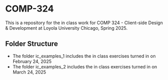 # COMP-324

This is a repository for the in class work for COMP 324 - Client-side Design & Development at Loyola University Chicago, Spring 2025.

## Folder Structure

- The folder ic_examples_1 includes the in class exercises turned in on February 24, 2025
- The folder ic_examples_2 includes the in class exercises turned in on March 24, 2025
